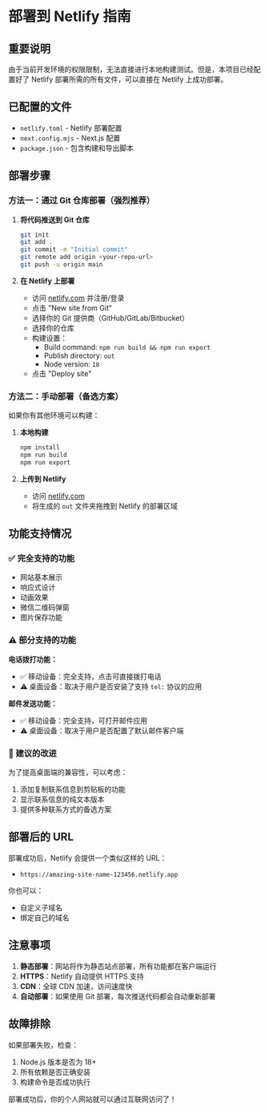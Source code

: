 # 部署到 Netlify 指南

## 重要说明

由于当前开发环境的权限限制，无法直接进行本地构建测试。但是，本项目已经配置好了 Netlify 部署所需的所有文件，可以直接在 Netlify 上成功部署。

## 已配置的文件

- `netlify.toml` - Netlify 部署配置
- `next.config.mjs` - Next.js 配置
- `package.json` - 包含构建和导出脚本

## 部署步骤

### 方法一：通过 Git 仓库部署（强烈推荐）

1. **将代码推送到 Git 仓库**
   ```bash
   git init
   git add .
   git commit -m "Initial commit"
   git remote add origin <your-repo-url>
   git push -u origin main
   ```

2. **在 Netlify 上部署**
   - 访问 [netlify.com](https://netlify.com) 并注册/登录
   - 点击 "New site from Git"
   - 选择你的 Git 提供商（GitHub/GitLab/Bitbucket）
   - 选择你的仓库
   - 构建设置：
     - Build command: `npm run build && npm run export`
     - Publish directory: `out`
     - Node version: `18`
   - 点击 "Deploy site"

### 方法二：手动部署（备选方案）

如果你有其他环境可以构建：

1. **本地构建**
   ```bash
   npm install
   npm run build
   npm run export
   ```

2. **上传到 Netlify**
   - 访问 [netlify.com](https://netlify.com)
   - 将生成的 `out` 文件夹拖拽到 Netlify 的部署区域

## 功能支持情况

### ✅ 完全支持的功能
- 网站基本展示
- 响应式设计
- 动画效果
- 微信二维码弹窗
- 图片保存功能

### ⚠️ 部分支持的功能

**电话拨打功能：**
- ✅ 移动设备：完全支持，点击可直接拨打电话
- ⚠️ 桌面设备：取决于用户是否安装了支持 `tel:` 协议的应用

**邮件发送功能：**
- ✅ 移动设备：完全支持，可打开邮件应用
- ⚠️ 桌面设备：取决于用户是否配置了默认邮件客户端

### 🔧 建议的改进

为了提高桌面端的兼容性，可以考虑：
1. 添加复制联系信息到剪贴板的功能
2. 显示联系信息的纯文本版本
3. 提供多种联系方式的备选方案

## 部署后的 URL

部署成功后，Netlify 会提供一个类似这样的 URL：
- `https://amazing-site-name-123456.netlify.app`

你也可以：
- 自定义子域名
- 绑定自己的域名

## 注意事项

1. **静态部署**：网站将作为静态站点部署，所有功能都在客户端运行
2. **HTTPS**：Netlify 自动提供 HTTPS 支持
3. **CDN**：全球 CDN 加速，访问速度快
4. **自动部署**：如果使用 Git 部署，每次推送代码都会自动重新部署

## 故障排除

如果部署失败，检查：
1. Node.js 版本是否为 18+
2. 所有依赖是否正确安装
3. 构建命令是否成功执行

部署成功后，你的个人网站就可以通过互联网访问了！